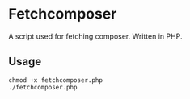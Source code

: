 # Fetchcomposer

A script used for fetching composer. Written in PHP.

## Usage

```
chmod +x fetchcomposer.php
./fetchcomposer.php
```
